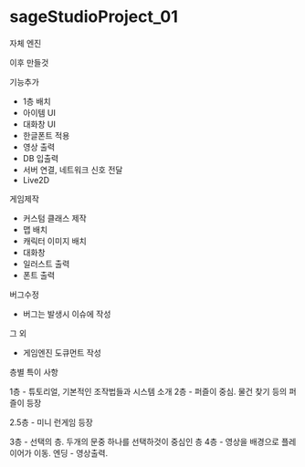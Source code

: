 ﻿# sageStudioProject_01

자체 엔진

이후 만들것

기능추가
 - 1층 배치
 - 아이템 UI
 - 대화창 UI
 - 한글폰트 적용
 - 영상 출력
 - DB 입출력
 - 서버 연결, 네트워크 신호 전달
 - Live2D 
 
게임제작
 - 커스텀 클래스 제작
 - 맵 배치
 - 캐릭터 이미지 배치
 - 대화창
 - 일러스트 출력
 - 폰트 출력

버그수정
 - 버그는 발생시 이슈에 작성

그 외
 - 게임엔진 도큐먼트 작성

 
층별 특이 사항

1층 - 튜토리얼, 기본적인 조작법들과 시스템 소개
2층 - 퍼즐이 중심. 물건 찾기 등의 퍼즐이 등장

2.5층 - 미니 런게임 등장

3층 - 선택의 층. 두개의 문중 하나를 선택하것이 중심인 층
4층 - 영상을 배경으로 플레이어가 이동.
엔딩 - 영상출력. 
